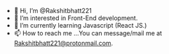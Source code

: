 - 👋 Hi, I’m @Rakshitbhatt221
- 👀 I’m interested in Front-End development.
- 🌱 I’m currently learning Javascript (React JS.)
- 📫 How to reach me ...You can message/mail me at Rakshitbhatt221@protonmail.com.
